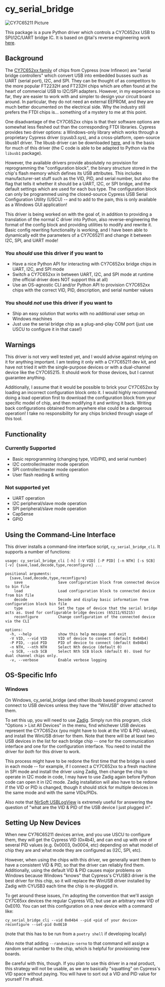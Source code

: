 # cy_serial_bridge
![CY7C65211 Picture](https://ce8dc832c.cloudimg.io/v7/_cdn_/42/19/C0/00/0/823588_1.jpg?width=640&height=480&wat=1&wat_url=_tme-wrk_%2Ftme_new.png&wat_scale=100p&ci_sign=f9de9ea97a6a5472cf6133a7f2b36109c2910153)

This package is a pure Python driver which controls a CY7C652xx USB to SPI/I2C/UART bridge IC.  It is based on @tai's reverse engineering work [here](https://github.com/tai/cyusb-hack).

## Background
The [CY7C652xx family](https://www.infineon.com/cms/en/product/universal-serial-bus/usb-2.0-peripheral-controllers/ez-usb-serial-bridge-controller/) of chips from Cypress (now Infineon) are "serial bridge controllers" which convert USB into embedded busses such as UART (serial port), I2C, and SPI.  They can be thought of as competitors to the more popular FT2232H and FT232H chips which are often found at the heart of commercial USB to I2C/SPI adapters.  However, in my experience so far, they are easier to work with and simpler to design your circuit board around.  In particular, they do not need an external EEPROM, and they are much better documented on the electrical side.  Why the industry still prefers the FTDI chips is... something of a mystery to me at this point.

One disadvantage of the CY7C652xx chips is that their software options are somewhat less fleshed out than the corresponding FTDI libraries.  Cypress provides two driver options: a Windows-only library which works through a proprietary Cypress driver (cyusb3.sys), and a cross-platform, open-source libusb1 driver.  The libusb driver can be downloaded [here](https://www.infineon.com/cms/en/product/universal-serial-bus/usb-2.0-peripheral-controllers/ez-usb-serial-bridge-controller/cy7c65211-24ltxi/#!designsupport), and is the basis for much of this driver (the C code is able to be adapted to Python via the `libusb1` package).

However, the available drivers provide absolutely no provision for reprogramming the "configuration block", the binary structure stored in the chip's flash memory which defines its USB attributes.  This includes manufacturer-set stuff such as the VID, PID, and serial number, but also the flag that tells it whether it should be a UART, I2C, or SPI bridge, and the default settings which are used for each bus type.  The configuration block can only be programmed using the closed-source Cypress USB Serial Configuration Utility (USCU) -- and to add to the pain, this is only available as a Windows GUI application!

This driver is being worked on with the goal of, in addition to providing a translation of the normal C driver into Python, also reverse-engineering the format of the config block and providing utilities to modify and rewrite it.  Basic config rewriting functionality is working, and I have been able to dynamically edit the parameters of a CY7C65211 and change it between I2C, SPI, and UART mode!

### You *should* use this driver if you want to
- Have a nice Python API for interacting with CY7C652xx bridge chips in UART, I2C, and SPI mode
- Switch a CY7C652xx in between UART, I2C, and SPI mode at runtime (the official driver does NOT support this at all)
- Use an OS-agnostic CLI and/or Python API to provision CY7C652xx chips with the correct VID, PID, description, and serial number values

### You should *not* use this driver if you want to
- Ship an easy solution that works with no additional user setup on Windows machines
- Just use the serial bridge chip as a plug-and-play COM port (just use USCU to configure it in that case!)

## Warnings

This driver is not very well tested yet, and I would advise against relying on it for anything important.  I am testing it only with a CY7C65211 dev kit, and have not tried it with the single-purpose devices or with a dual-channel device like the CY7C65215.  It should work for those devices, but I cannot guarantee anything.

Additionally, I assume that it would be possible to brick your CY7C652xx by loading an incorrect configuration block onto it.  I would highly recommend doing a load operation first to download the configuration block from your specific model of chip, and then modifying it and writing it back.  Writing back configurations obtained from anywhere else could be a dangerous operation!  I take no responsibility for any chips bricked through usage of this tool.

## Functionality
### Currently Supported
- Basic reprogramming (changing type, VID/PID, and serial number)
- I2C controller/master mode operation
- SPI controller/master mode operation
- User flash reading & writing
### Not supported yet
- UART operation
- I2C peripheral/slave mode operation
- SPI peripheral/slave mode operation
- CapSense
- GPIO

## Using the Command-Line Interface

This driver installs a command-line interface script, `cy_serial_bridge_cli`.  It supports a number of functions:
```
usage: cy_serial_bridge_cli [-h] [-V VID] [-P PID] [-n NTH] [-s SCB] [-v] {save,load,decode,type,reconfigure} ...

positional arguments:
  {save,load,decode,type,reconfigure}
    save                Save configuration block from connected device to bin file
    load                Load configuration block to connected device from bin file
    decode              Decode and display basic information from configuration block bin file
    type                Set the type of device that the serial bridge acts as. Used for configurable bridge devices (65211/65215)
    reconfigure         Change configuration of the connected device via the CLI

options:
  -h, --help            show this help message and exit
  -V VID, --vid VID     VID of device to connect (default 0x04b4)
  -P PID, --pid PID     PID of device to connect (default 0x04b4)
  -n NTH, --nth NTH     Select Nth device (default 0)
  -s SCB, --scb SCB     Select Nth SCB block (default 0). Used for dual channel chips only.
  -v, --verbose         Enable verbose logging
```

## OS-Specific Info

### Windows
On Windows, cy_serial_bridge (and other libusb based programs) cannot connect to USB devices unless they have the "WinUSB" driver attached to them.

To set this up, you will need to use [Zadig](https://zadig.akeo.ie/).  Simply run this program, click "Options > List All Devices" in the menu, find whichever USB devices represent the CY7C652xx (you might have to look at the VID & PID values), and install the WinUSB driver for them.  Note that there will be at least two USB devices in the list for each bridge chip -- one for the communication interface and one for the configuration interface.  You need to install the driver for *both* for this driver to work.

This process might have to be redone the first time that the bridge is used in each mode -- for example, if I connect a CY7C652xx to a fresh machine in SPI mode and install the driver using Zadig, then change the chip to operate in I2C mode in code, I may have to use Zadig again before Python code can open it in I2C mode.  Zadig installation will also have to be redone if the VID or PID is changed, though it should stick for multiple devices in the same mode and with the same VIDs/PIDs.

Also note that [NirSoft USBLogView](https://www.nirsoft.net/utils/usb_log_view.html) is extremely useful for answering the question of "what are the VID & PID of the USB device I just plugged in".

## Setting Up New Devices
When new CY76C65211 devices arrive, and you use USCU to configure them, they will get the Cypress VID (0x4b4), and can end up with one of several PID values (e.g. 0x0003, 0x0004, etc) depending on what model of chip they are and what mode they are configured as (I2C, SPI, etc).  

However, when using the chips with this driver, we generally want them to have a consistent VID & PID, so that the driver can reliably find them.  Additionally, using the default VID & PID causes major problems on Windows because Windows "knows" that Cypress's CYUSB3 driver is the best driver for this chip, so it will replace the WinUSB driver installed by Zadig with CYUSB3 each time the chip is re-plugged in.  

To get around these issues, I'm adopting the convention that we'll assign CY7C65xx devices the regular Cypress VID, but use an arbitrary new VID of 0xE010.  You can set this configuration on a new device with a command like:
```shell
cy_serial_bridge_cli --vid 0x04b4 --pid <pid of your device> reconfigure --set-pid 0x0E10
```
(note that this has to be run from a `poetry shell` if developing locally)

Also note that adding `--randomize-serno` to that command will assign a random serial number to the chip, which is helpful for provisioning new boards.

Be careful with this, though.  If you plan to use this driver in a real product, this strategy will not be usable, as we are basically "squatting" on Cypress's VID space without paying.  You will have to sort out a VID and PID value for yourself I'm afraid.
